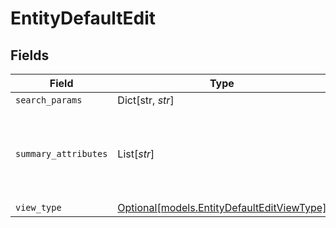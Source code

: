 # EntityDefaultEdit


## Fields

| Field                                                                                | Type                                                                                 | Required                                                                             | Description                                                                          |
| ------------------------------------------------------------------------------------ | ------------------------------------------------------------------------------------ | ------------------------------------------------------------------------------------ | ------------------------------------------------------------------------------------ |
| `search_params`                                                                      | Dict[str, *str*]                                                                     | :heavy_minus_sign:                                                                   | N/A                                                                                  |
| `summary_attributes`                                                                 | List[*str*]                                                                          | :heavy_minus_sign:                                                                   | List of attribute names that we show in the summary header                           |
| `view_type`                                                                          | [Optional[models.EntityDefaultEditViewType]](../models/entitydefaulteditviewtype.md) | :heavy_minus_sign:                                                                   | N/A                                                                                  |